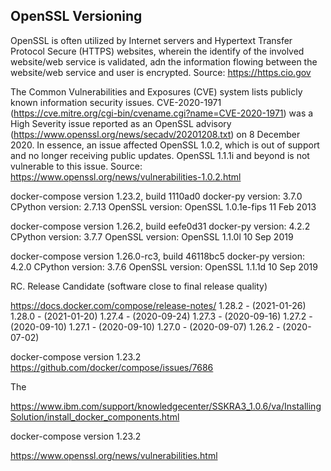 ## OpenSSL Versioning ##

OpenSSL is often utilized by Internet servers and Hypertext Transfer Protocol Secure (HTTPS) websites, wherein the identify of the involved website/web service is validated, adn the information flowing between the website/web service and user is encrypted. 
Source: https://https.cio.gov

The Common Vulnerabilities and Exposures (CVE) system lists publicly known information security issues. CVE-2020-1971 (https://cve.mitre.org/cgi-bin/cvename.cgi?name=CVE-2020-1971) was a High Severity issue reported as an OpenSSL advisory (https://www.openssl.org/news/secadv/20201208.txt) on 8 December 2020. In essence, an issue affected OpenSSL 1.0.2, which is out of support and no longer receiving public updates. OpenSSL 1.1.1i and beyond is not vulnerable to this issue. 
Source: https://www.openssl.org/news/vulnerabilities-1.0.2.html





docker-compose version 1.23.2, build 1110ad0
docker-py version: 3.7.0
CPython version: 2.7.13
OpenSSL version: OpenSSL 1.0.1e-fips 11 Feb 2013   




docker-compose version 1.26.2, build eefe0d31
docker-py version: 4.2.2
CPython version: 3.7.7
OpenSSL version: OpenSSL 1.1.0l  10 Sep 2019


docker-compose version 1.26.0-rc3, build 46118bc5
docker-py version: 4.2.0
CPython version: 3.7.6
OpenSSL version: OpenSSL 1.1.1d  10 Sep 2019

RC. Release Candidate (software close to final release quality)



https://docs.docker.com/compose/release-notes/
1.28.2 - (2021-01-26)
1.28.0 - (2021-01-20)
1.27.4 - (2020-09-24)
1.27.3 - (2020-09-16)
1.27.2 - (2020-09-10)
1.27.1 - (2020-09-10)
1.27.0 - (2020-09-07)
1.26.2 - (2020-07-02)












docker-compose version 1.23.2
https://github.com/docker/compose/issues/7686


The


https://www.ibm.com/support/knowledgecenter/SSKRA3_1.0.6/va/InstallingSolution/install_docker_components.html

docker-compose version 1.23.2


https://www.openssl.org/news/vulnerabilities.html




